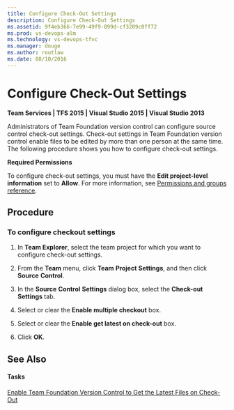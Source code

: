 ```yaml
---
title: Configure Check-Out Settings
description: Configure Check-Out Settings
ms.assetid: 9f4eb366-7e99-49f9-899d-cf3209c0ff72
ms.prod: vs-devops-alm
ms.technology: vs-devops-tfvc
ms.manager: douge
ms.author: routlaw
ms.date: 08/10/2016
---
```


# Configure Check-Out Settings

**Team Services | TFS 2015 | Visual Studio 2015 | Visual Studio 2013**

Administrators of Team Foundation version control can configure source control check-out settings. Check-out settings in Team Foundation version control enable files to be edited by more than one person at the same time. The following procedure shows you how to configure check-out settings.

**Required Permissions**

To configure check-out settings, you must have the **Edit project-level information** set to **Allow**. For more information, see [Permissions and groups reference](../security/permissions.md).
## Procedure
### To configure checkout settings

1.  In **Team Explorer**, select the team project for which you want to configure check-out settings.

2.  From the **Team** menu, click **Team** **Project** **Settings**, and then click **Source** **Control**.

3.  In the **Source** **Control** **Settings** dialog box, select the **Check-out Settings** tab.

4.  Select or clear the **Enable multiple checkout** box.

5.  Select or clear the **Enable get latest on check-out** box.

6.  Click **OK**.

## See Also

#### Tasks

[Enable Team Foundation Version Control to Get the Latest Files on Check-Out](https://msdn.microsoft.com/library/bb385989)
